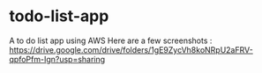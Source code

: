 # todo-list-app
A to do list app using AWS
Here are a few screenshots : https://drive.google.com/drive/folders/1gE9ZycVh8koNRpU2aFRV-qpfoPfm-Ign?usp=sharing

